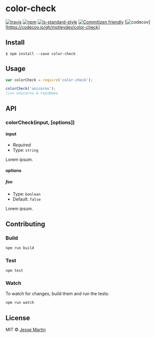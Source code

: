 # color-check
[![travis][travis-image]][travis-url]
[![npm][npm-image]][npm-url]
[![js-standard-style][standard-style-image]][standard-style-url]
[![Commitizen friendly](https://img.shields.io/badge/commitizen-friendly-brightgreen.svg)](http://commitizen.github.io/cz-cli/)
[![codecov][codecov-image]][https://codecov.io/gh/motleydev/color-check]

[travis-image]: https://img.shields.io/travis/motleydev/color-check.svg?style=flat
[travis-url]: https://travis-ci.org/motleydev/color-check
[npm-image]: https://img.shields.io/npm/v/color-check.svg?style=flat
[npm-url]: https://npmjs.org/package/color-check
[standard-style-image]: https://img.shields.io/badge/code%20style-standard-brightgreen.svg?style=flat
[standard-style-url]: https://github.com/feross/standard
[codecov-image]: https://img.shields.io/codecov/c/github/motleydev/color-check.svg

## Install

```
$ npm install --save color-check
```

## Usage

```js
var colorCheck = require('color-check');

colorCheck('unicorns');
//=> unicorns & rainbows
```

## API

### colorCheck(input, [options])

#### input

- *Required*
- Type: `string`

Lorem ipsum.

#### options

##### foo

- Type: `boolean`
- Default: `false`

Lorem ipsum.

## Contributing

### Build

```js
npm run build
```

### Test

```js
npm test
```

### Watch

To watch for changes, build them and run the tests:

```js
npm run watch
```

## License

MIT © [Jesse Martin](https://jessedavidmartin.com)
